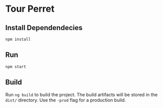 # Tour Perret

## Install Dependendecies

`npm install`

## Run

`npm start`

## Build

Run `ng build` to build the project. The build artifacts will be stored in the `dist/` directory. Use the `-prod` flag for a production build.
